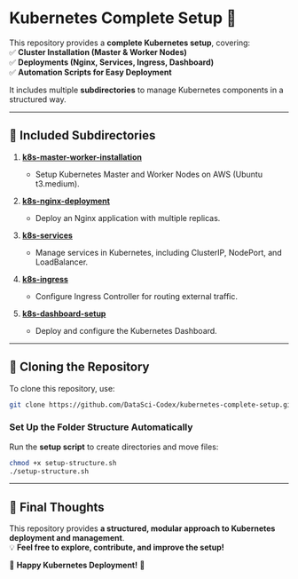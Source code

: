 # Kubernetes Complete Setup 🚀

This repository provides a **complete Kubernetes setup**, covering:  
✅ **Cluster Installation (Master & Worker Nodes)**  
✅ **Deployments (Nginx, Services, Ingress, Dashboard)**  
✅ **Automation Scripts for Easy Deployment**  

It includes multiple **subdirectories** to manage Kubernetes components in a structured way.  

---

## 📌 Included Subdirectories  

1. **[k8s-master-worker-installation](https://github.com/DataSci-Codex/kubernetes-complete-setup/tree/main/k8s-master-worker-installation)**  
   - Setup Kubernetes Master and Worker Nodes on AWS (Ubuntu t3.medium).  

2. **[k8s-nginx-deployment](https://github.com/DataSci-Codex/kubernetes-complete-setup/tree/main/k8s-nginx-deployment)**  
   - Deploy an Nginx application with multiple replicas.  

3. **[k8s-services](https://github.com/DataSci-Codex/kubernetes-complete-setup/tree/main/k8s-services)**  
   - Manage services in Kubernetes, including ClusterIP, NodePort, and LoadBalancer.  

4. **[k8s-ingress](https://github.com/DataSci-Codex/kubernetes-complete-setup/tree/main/k8s-ingress)**  
   - Configure Ingress Controller for routing external traffic.  

5. **[k8s-dashboard-setup](https://github.com/DataSci-Codex/kubernetes-complete-setup/tree/main/k8s-dashboard-setup)**  
   - Deploy and configure the Kubernetes Dashboard.  

---

## 📂 Cloning the Repository  
To clone this repository, use:  
```sh
git clone https://github.com/DataSci-Codex/kubernetes-complete-setup.git
```

### **Set Up the Folder Structure Automatically**  
Run the **setup script** to create directories and move files:  
```sh
chmod +x setup-structure.sh
./setup-structure.sh
```

---

## 🎯 Final Thoughts  
This repository provides **a structured, modular approach to Kubernetes deployment and management**.  
💡 **Feel free to explore, contribute, and improve the setup!**  

📌 **Happy Kubernetes Deployment!** 🚀  
